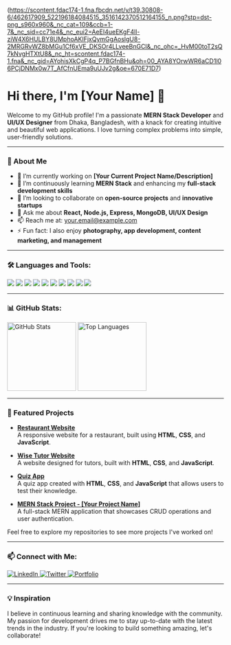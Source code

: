 (https://scontent.fdac174-1.fna.fbcdn.net/v/t39.30808-6/462617909_522196184084515_3516142370512164155_n.png?stp=dst-png_s960x960&_nc_cat=109&ccb=1-7&_nc_sid=cc71e4&_nc_eui2=AeEI4ueEKgF4ll-ziW4X6HULBY8UMphoAKIFjxQymGgAoslgU8-2MRGRvWZ8bMGu1Cf6xVE_DKSOr4LLveeBnGCI&_nc_ohc=_HvM00toT2sQ7kNvgHTXtU8&_nc_ht=scontent.fdac174-1.fna&_nc_gid=AYohisXkCgP4q_P7BGfnBHu&oh=00_AYA8YOrwWR6aCD1l06PCjDNMx0w7T_AfCfnUEma9uUJv2g&oe=670E71D7)

# Hi there, I'm [Your Name] 👋

Welcome to my GitHub profile! I'm a passionate **MERN Stack Developer** and **UI/UX Designer** from Dhaka, Bangladesh, with a knack for creating intuitive and beautiful web applications. I love turning complex problems into simple, user-friendly solutions.

---

### 🚀 About Me

- 🔭 I’m currently working on **[Your Current Project Name/Description]**
- 🌱 I’m continuously learning **MERN Stack** and enhancing my **full-stack development skills**
- 👯 I’m looking to collaborate on **open-source projects** and **innovative startups**
- 💬 Ask me about **React, Node.js, Express, MongoDB, UI/UX Design**
- 📫 Reach me at: [your.email@example.com](mailto:your.email@example.com)
- ⚡ Fun fact: I also enjoy **photography, app development, content marketing, and management**

---

### 🛠️ Languages and Tools:

<p>
  <img src="https://img.shields.io/badge/JavaScript-ES6+-F7DF1E?style=for-the-badge&logo=javascript&logoColor=black">
  <img src="https://img.shields.io/badge/React-61DAFB?style=for-the-badge&logo=react&logoColor=white">
  <img src="https://img.shields.io/badge/Node.js-339933?style=for-the-badge&logo=nodedotjs&logoColor=white">
  <img src="https://img.shields.io/badge/Express-000000?style=for-the-badge&logo=express&logoColor=white">
  <img src="https://img.shields.io/badge/MongoDB-47A248?style=for-the-badge&logo=mongodb&logoColor=white">
  <img src="https://img.shields.io/badge/HTML5-E34F26?style=for-the-badge&logo=html5&logoColor=white">
  <img src="https://img.shields.io/badge/CSS3-1572B6?style=for-the-badge&logo=css3&logoColor=white">
  <img src="https://img.shields.io/badge/Git-F05032?style=for-the-badge&logo=git&logoColor=white">
  <img src="https://img.shields.io/badge/GitHub-181717?style=for-the-badge&logo=github&logoColor=white">
  <img src="https://img.shields.io/badge/VS%20Code-007ACC?style=for-the-badge&logo=visual-studio-code&logoColor=white">
</p>

---

### 📊 GitHub Stats:

<p>
  <img src="https://github-readme-stats.vercel.app/api?username=YourGitHubUsername&show_icons=true&theme=radical" alt="GitHub Stats" height="160"/>
  <img src="https://github-readme-stats.vercel.app/api/top-langs/?username=YourGitHubUsername&layout=compact&theme=radical" alt="Top Languages" height="160"/>
</p>

---

### 🌟 Featured Projects

- **[Restaurant Website](https://github.com/YourGitHubUsername/restaurant-website)**  
  A responsive website for a restaurant, built using **HTML**, **CSS**, and **JavaScript**.
  
- **[Wise Tutor Website](https://github.com/YourGitHubUsername/wise-tutor)**  
  A website designed for tutors, built with **HTML**, **CSS**, and **JavaScript**.

- **[Quiz App](https://github.com/YourGitHubUsername/quiz-app)**  
  A quiz app created with **HTML**, **CSS**, and **JavaScript** that allows users to test their knowledge.

- **[MERN Stack Project - [Your Project Name]](https://github.com/YourGitHubUsername/mern-project)**  
  A full-stack MERN application that showcases CRUD operations and user authentication.

Feel free to explore my repositories to see more projects I've worked on!

---

### 📫 Connect with Me:

<p>
  <a href="https://www.linkedin.com/in/YourLinkedInProfile/">
    <img src="https://img.shields.io/badge/LinkedIn-0077B5?style=for-the-badge&logo=linkedin&logoColor=white" alt="LinkedIn">
  </a>
  <a href="https://twitter.com/YourTwitterHandle">
    <img src="https://img.shields.io/badge/Twitter-1DA1F2?style=for-the-badge&logo=twitter&logoColor=white" alt="Twitter">
  </a>
  <a href="https://your-portfolio.com/">
    <img src="https://img.shields.io/badge/Portfolio-FF5722?style=for-the-badge&logo=web&logoColor=white" alt="Portfolio">
  </a>
</p>

---

### 💡 Inspiration

I believe in continuous learning and sharing knowledge with the community. My passion for development drives me to stay up-to-date with the latest trends in the industry. If you're looking to build something amazing, let's collaborate!




